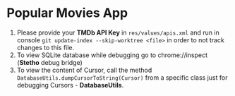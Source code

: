 # Popular Movies App
1. Please provide your **TMDb API Key** in `res/values/apis.xml` and run in console `git update-index --skip-worktree <file>` in order to not track changes to this file.
2. To view SQLite database while debugging go to chrome://inspect (**Stetho** debug bridge)
3. To view the content of Cursor, call the method `DatabaseUtils.dumpCursorToString(Cursor)` from a specific class
   just for debugging Cursors - **DatabaseUtils**.